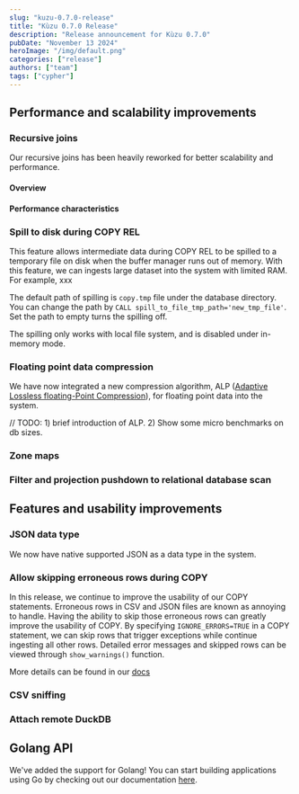 ```yaml
---
slug: "kuzu-0.7.0-release"
title: "Kùzu 0.7.0 Release"
description: "Release announcement for Kùzu 0.7.0"
pubDate: "November 13 2024"
heroImage: "/img/default.png"
categories: ["release"]
authors: ["team"]
tags: ["cypher"]
---
```


## Performance and scalability improvements
### Recursive joins
Our recursive joins has been heavily reworked for better scalability and performance.

#### Overview

#### Performance characteristics

### Spill to disk during COPY REL
This feature allows intermediate data during COPY REL to be spilled to a temporary file on disk when the buffer manager runs out of memory.
With this feature, we can ingests large dataset into the system with limited RAM.
For example, xxx

The default path of spilling is `copy.tmp` file under the database directory. You can change the path by `CALL spill_to_file_tmp_path='new_tmp_file'`. Set the path to empty turns the spilling off.

The spilling only works with local file system, and is disabled under in-memory mode.

### Floating point data compression
We have now integrated a new compression algorithm, ALP ([Adaptive Lossless floating-Point Compression](https://dl.acm.org/doi/pdf/10.1145/3626717)), for floating point data into the system.

// TODO: 1) brief introduction of ALP. 2) Show some micro benchmarks on db sizes.

### Zone maps


### Filter and projection pushdown to relational database scan

## Features and usability improvements
### JSON data type
We now have native supported JSON as a data type in the system.

### Allow skipping erroneous rows during COPY
In this release, we continue to improve the usability of our COPY statements.
Erroneous rows in CSV and JSON files are known as annoying to handle. Having the ability to skip those erroneous rows can greatly improve the usability of COPY.
By specifying `IGNORE_ERRORS=TRUE` in a COPY statement, we can skip rows that trigger exceptions while continue ingesting all other rows. Detailed error messages and skipped rows can be viewed through `show_warnings()` function.

More details can be found in our [docs](https://docs.kuzudb.com/import/csv/) 

### CSV sniffing

### Attach remote DuckDB

## Golang API
We've added the support for Golang! You can start building applications using Go by checking out our documentation  [here](https://docs.kuzudb.com/client-apis/go/).
